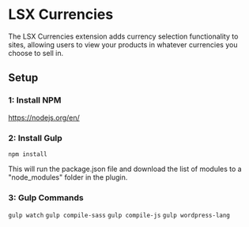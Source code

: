# LSX Currencies

The LSX Currencies extension adds currency selection functionality to sites, allowing users to view your products in whatever currencies you choose to sell in.

## Setup

### 1: Install NPM
https://nodejs.org/en/

### 2: Install Gulp
`npm install`

This will run the package.json file and download the list of modules to a "node_modules" folder in the plugin.

### 3: Gulp Commands
`gulp watch`
`gulp compile-sass`
`gulp compile-js`
`gulp wordpress-lang`
